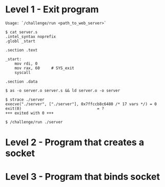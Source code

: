 # Level 1 - Exit program

```{md}
Usage: `/challenge/run <path_to_web_server>`

$ cat server.s
.intel_syntax noprefix
.globl _start

.section .text

_start:
    mov rdi, 0
    mov rax, 60     # SYS_exit
    syscall

.section .data

$ as -o server.o server.s && ld server.o -o server 

$ strace ./server
execve("./server", ["./server"], 0x7ffccb8c6480 /* 17 vars */) = 0
exit(0)                                 = ?
+++ exited with 0 +++

$ /challenge/run ./server
```

# Level 2 - Program that creates a socket



# Level 3 - Program that binds socket

